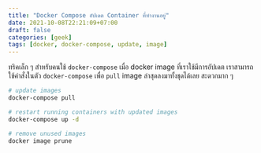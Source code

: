 ```yaml
---
title: "Docker Compose อัปเดต Container ที่ทำงานอยู่"
date: 2021-10-08T22:21:09+07:00
draft: false
categories: [geek]
tags: [docker, docker-compose, update, image]
---
```


ทริคเล็ก ๆ สำหรับคนใช้ `docker-compose` เมื่อ docker image ที่เราใช้มีการอัปเดต เราสามารถใช้คำสั่งในตัว `docker-compose` เพื่อ `pull` image ล่าสุดลงมาทั้งชุดได้เลย สะดวกมาก ๆ <!--more-->

```bash
# update images
docker-compose pull

# restart running containers with updated images
docker-compose up -d

# remove unused images
docker image prune
```
